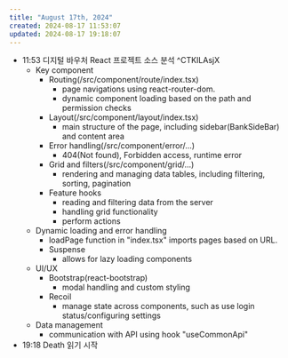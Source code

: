 ```yaml
---
title: "August 17th, 2024"
created: 2024-08-17 11:53:07
updated: 2024-08-17 19:18:07
---
```

  * 11:53 디지털 바우처 React 프로젝트 소스 분석 ^CTKILAsjX
    * Key component
      * Routing(/src/component/route/index.tsx)
        * page navigations using react-router-dom.
        * dynamic component loading based on the path and permission checks
      * Layout(/src/component/layout/index.tsx)
        * main structure of the page, including sidebar(BankSideBar) and content area
      * Error handling(/src/component/error/...)
        * 404(Not found), Forbidden access, runtime error
      * Grid and filters(/src/component/grid/...)
        * rendering and managing data tables, including filtering, sorting, pagination
      * Feature hooks
        * reading and filtering data from the server
        * handling grid functionality
        * perform actions
    * Dynamic loading and error handling
      * loadPage function in "index.tsx" imports pages based on URL.
      * Suspense
        * allows for lazy loading components
    * UI/UX
      * Bootstrap(react-bootstrap)
        * modal handling and custom styling
      * Recoil
        * manage state across components, such as use login status/configuring settings
    * Data management
      * communication with API using hook "useCommonApi"
  * 19:18 Death 읽기 시작
